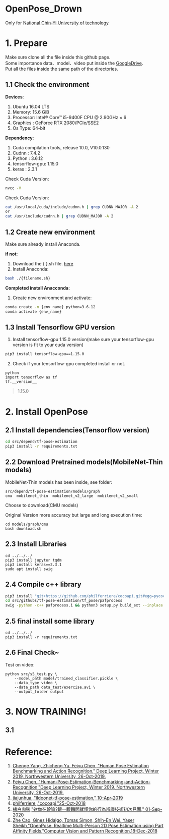 # OpenPose_Drown
Only for [National Chin-Yi University of technology](https://www.ncut.edu.tw/)

# 1. Prepare
Make sure clone all the file inside this github page.\
Some importance data、model、video put inside the [GoogleDrive](https://drive.google.com/drive/folders/1LpkQqHllmBfhozYpiUWEP-tihkzgzDVC?usp=sharing).\
Put all the files inside the same path of the directories.
## 1.1 Check the environment
**Devices**:
1. Ubuntu 16.04 LTS
2. Memory: 15.6 GiB
3. Processor: Intel® Core™ i5-9400F CPU @ 2.90GHz × 6
4. Graphics : GeForce RTX 2080/PCIe/SSE2
5. Os Type: 64-bit

**Dependency**:
1. Cuda compilation tools, release 10.0, V10.0.130
2. Cudnn : 7.4.2
3. Python : 3.6.12
4. tensorflow-gpu: 1.15.0 
5. keras : 2.3.1

Check Cuda Version:
```bash
nvcc -V
```
Check Cuda Version:
```bash
cat /usr/local/cuda/include/cudnn.h | grep CUDNN_MAJOR -A 2
or
cat /usr/include/cudnn.h | grep CUDNN_MAJOR -A 2
```
## 1.2 Create new environment
Make sure already install Anaconda.

**if not:**

1. Download the {  }.sh file. [here](https://www.anaconda.com/products/individual)
2. Install Anaconda: 
```bash
bash ./{filename.sh}
```
**Completed install Anacconda:**

1. Create new environment and activate:
```bash
conda create -n {env_name} python=3.6.12
conda activate {env_name}
```

## 1.3 Install Tensorflow GPU version
1. Install tensorflow-gpu 1.15.0 version(make sure your tensorflow-gpu version is fit to your cuda version)
```bash
pip3 install tensorflow-gpu==1.15.0
```
2. Check if your tensorflow-gpu completed install or not.
```
python
import tensorflow as tf
tf.__version__
```
>1.15.0

# 2. Install OpenPose
## 2.1 Install dependencies(Tensorflow version)
```bash
cd src/depend/tf-pose-estimation
pip3 install -r requirements.txt
```
## 2.2 Download Pretrained models(MobileNet-Thin models)
MobileNet-Thin models has been inside, see folder:
```
src/depend/tf-pose-estimation/models/graph
cmu  mobilenet_thin  mobilenet_v2_large  mobilenet_v2_small
```
Choose to download(CMU models)

Original Version more accuracy but large and long execution time:
```
cd models/graph/cmu
bash download.sh
```
## 2.3 Install Libraries
```
cd ../../../
pip3 install jupyter tqdm
pip3 install keras==2.3.1
sudo apt install swig
```

## 2.4 Compile c++ library
```bash
pip3 install "git+https://github.com/philferriere/cocoapi.git#egg=pycocotools&subdirectory=PythonAPI"
cd src/githubs/tf-pose-estimation/tf_pose/pafprocess
swig -python -c++ pafprocess.i && python3 setup.py build_ext --inplace
```
## 2.5 final install some library
```
cd ../../../
pip3 install -r requirements.txt
```
## 2.6 Final Check~

Test on video:
```
python src/s5_test.py \
    --model_path model/trained_classifier.pickle \
    --data_type video \
    --data_path data_test/exercise.avi \
    --output_folder output
```
# 3. NOW TRAINING!
## 3.1 

# Reference:
1. [Chenge Yang, Zhicheng Yu, Feiyu Chen, "Human Pose Estimation Benchmarking and Action Recognition," Deep Learning Project, Winter 2019, Northwestern University, 26-Oct-2019.](https://github.com/ChengeYang/Human-Pose-Estimation-Benchmarking-and-Action-Recognition)
2. [Feiyu Chen, "Human-Pose-Estimation-Benchmarking-and-Action-Recognition,"Deep Learning Project, Winter 2019, Northwestern University, 26-Oct-2019.](https://github.com/felixchenfy/Realtime-Action-Recognition)
3. [jiajunhua, "ildoonet-tf-pose-estimation," 10-Apr-2019](https://github.com/jiajunhua/ildoonet-tf-pose-estimation)
4. [philferriere ,"cocoapi,"25-Oct-2018](https://github.com/philferriere/cocoapi)
5. [橘白卯咪,"欸你在幹嘛?跟一眼瞬間就懂你的行為辨識技術初次見面," 01-Sep-2020](https://ithelp.ithome.com.tw/users/20129150/ironman/2969)
6. [Zhe Cao, Gines Hidalgo, Tomas Simon, Shih-En Wei, Yaser Sheikh,"OpenPose: Realtime Multi-Person 2D Pose Estimation using Part Affinity Fields,"Computer Vision and Pattern Recognition,18-Dec-2018](https://arxiv.org/abs/1812.08008)
